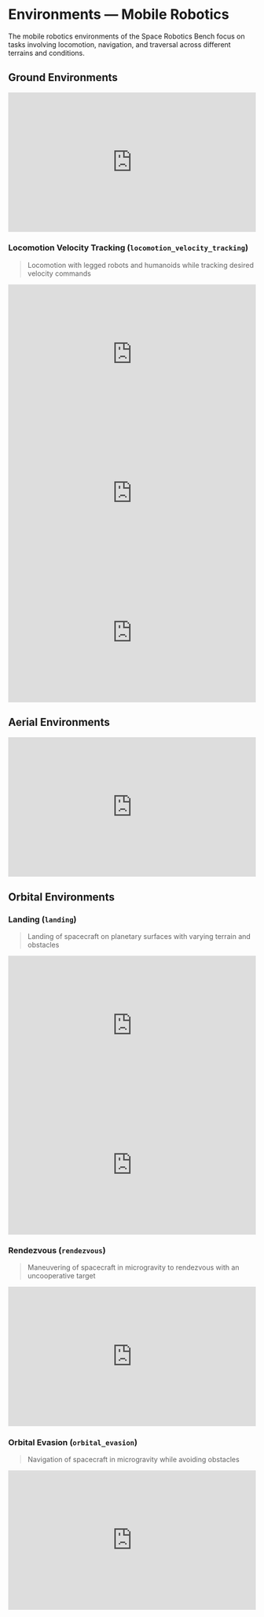 # Environments — Mobile Robotics

The mobile robotics environments of the Space Robotics Bench focus on tasks involving locomotion, navigation, and traversal across different terrains and conditions.

## Ground Environments

<iframe style="width:100%;aspect-ratio:16/9" src="https://www.youtube.com/embed/pP5C_oRZ8d8?si=c7exYUNWoG14uOlF&mute=1&autoplay=1&loop=1&playlist=pP5C_oRZ8d8" frameborder="0" allow="accelerometer; autoplay; clipboard-write; encrypted-media; gyroscope; picture-in-picture; web-share" referrerpolicy="strict-origin-when-cross-origin" allowfullscreen></iframe>

### Locomotion Velocity Tracking (`locomotion_velocity_tracking`)

> Locomotion with legged robots and humanoids while tracking desired velocity commands

<iframe style="width:100%;aspect-ratio:16/9" src="https://www.youtube.com/embed/aNYNWzyHPqM?si=DZWXL3oRD_9Si4Ha&mute=1&autoplay=1&loop=1&playlist=aNYNWzyHPqM" frameborder="0" allow="accelerometer; autoplay; clipboard-write; encrypted-media; gyroscope; picture-in-picture; web-share" referrerpolicy="strict-origin-when-cross-origin" allowfullscreen></iframe>

<iframe style="width:100%;aspect-ratio:16/9" src="https://www.youtube.com/embed/sJPVIq3kAHU?si=1pa5giAom6LpDArS&mute=1&autoplay=1&loop=1&playlist=sJPVIq3kAHU" frameborder="0" allow="accelerometer; autoplay; clipboard-write; encrypted-media; gyroscope; picture-in-picture; web-share" referrerpolicy="strict-origin-when-cross-origin" allowfullscreen></iframe>

<iframe style="width:100%;aspect-ratio:16/9" src="https://www.youtube.com/embed/4j4Qf-HOn70?si=HHTDx2HlzyiPNVaJ&mute=1&autoplay=1&loop=1&playlist=4j4Qf-HOn70" frameborder="0" allow="accelerometer; autoplay; clipboard-write; encrypted-media; gyroscope; picture-in-picture; web-share" referrerpolicy="strict-origin-when-cross-origin" allowfullscreen></iframe>

## Aerial Environments

<iframe style="width:100%;aspect-ratio:16/9" src="https://www.youtube.com/embed/qF6r1pAr5zg?si=EJUBoUCwxKtyf-RP&mute=1&autoplay=1&loop=1&playlist=qF6r1pAr5zg" frameborder="0" allow="accelerometer; autoplay; clipboard-write; encrypted-media; gyroscope; picture-in-picture; web-share" referrerpolicy="strict-origin-when-cross-origin" allowfullscreen></iframe>

## Orbital Environments

### Landing (`landing`)

> Landing of spacecraft on planetary surfaces with varying terrain and obstacles

<iframe style="width:100%;aspect-ratio:16/9" src="https://www.youtube.com/embed/mi247B_OcZU?si=-9KXEEmBbCOsnVNO&mute=1&autoplay=1&loop=1&playlist=mi247B_OcZU" frameborder="0" allow="accelerometer; autoplay; clipboard-write; encrypted-media; gyroscope; picture-in-picture; web-share" referrerpolicy="strict-origin-when-cross-origin" allowfullscreen></iframe>

<iframe style="width:100%;aspect-ratio:16/9" src="https://www.youtube.com/embed/0RyxarshEx0?si=lMhkMlC4r588UbNg&mute=1&autoplay=1&loop=1&playlist=0RyxarshEx0" frameborder="0" allow="accelerometer; autoplay; clipboard-write; encrypted-media; gyroscope; picture-in-picture; web-share" referrerpolicy="strict-origin-when-cross-origin" allowfullscreen></iframe>

### Rendezvous (`rendezvous`)

> Maneuvering of spacecraft in microgravity to rendezvous with an uncooperative target

<iframe style="width:100%;aspect-ratio:16/9" src="https://www.youtube.com/embed/61akiT5GRJY?si=jKuuaKt5KqeIJS3Y&mute=1&autoplay=1&loop=1&playlist=61akiT5GRJY" frameborder="0" allow="accelerometer; autoplay; clipboard-write; encrypted-media; gyroscope; picture-in-picture; web-share" referrerpolicy="strict-origin-when-cross-origin" allowfullscreen></iframe>

### Orbital Evasion (`orbital_evasion`)

> Navigation of spacecraft in microgravity while avoiding obstacles

<iframe style="width:100%;aspect-ratio:16/9" src="https://www.youtube.com/embed/_qWqQ1CkqwA?si=kT00p82ug1PEz01-&mute=1&autoplay=1&loop=1&playlist=_qWqQ1CkqwA" frameborder="0" allow="accelerometer; autoplay; clipboard-write; encrypted-media; gyroscope; picture-in-picture; web-share" referrerpolicy="strict-origin-when-cross-origin" allowfullscreen></iframe>

